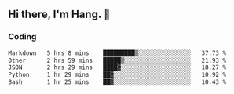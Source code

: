 ## Hi there, I'm Hang. 👋

### Coding

<!--START_SECTION:waka-->

```txt
Markdown   5 hrs 8 mins    █████████▒░░░░░░░░░░░░░░░   37.73 %
Other      2 hrs 59 mins   █████▒░░░░░░░░░░░░░░░░░░░   21.93 %
JSON       2 hrs 29 mins   ████▓░░░░░░░░░░░░░░░░░░░░   18.27 %
Python     1 hr 29 mins    ██▓░░░░░░░░░░░░░░░░░░░░░░   10.92 %
Bash       1 hr 25 mins    ██▓░░░░░░░░░░░░░░░░░░░░░░   10.43 %
```

<!--END_SECTION:waka-->
